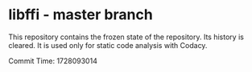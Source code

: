 # libffi - master branch

This repository contains the frozen state of the repository.
Its history is cleared. It is used only for static code
analysis with Codacy.

Commit Time: 1728093014